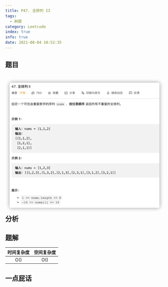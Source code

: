 ```yaml
---
title: P47. 全排列 II
tags:
  - 刷题
category: Leetcode
index: true
info: true
date: 2021-08-04 10:52:35
---
```


<!-- more -->

## 题目



## ![image-20210804105301381](https://raw.githubusercontent.com/C1EYE/figureBed/main/img/20210804105301.png)分析



## 题解

| 时间复杂度 | 空间复杂度 |
| :--------: | :--------: |
|    O()    |    O()    |



## 一点屁话
